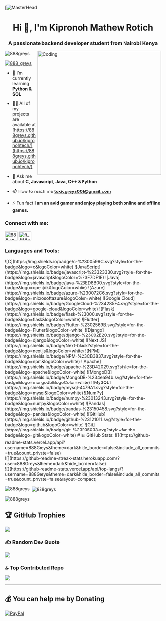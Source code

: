 [![MasterHead](https://cdn.dribbble.com/users/1019864/screenshots/3079099/codeloop.gif)

<h1 align="center">Hi 👋, I'm Kipronoh Mathew Rotich</h1>
<h3 align="center">A passionate backend developer student from Nairobi Kenya</h3>

<img align="right" alt="Coding" width="400" src="https://cdn.dribbble.com/users/1162077/screenshots/3848914/programmer.gif">

<p align="left"> <img src="https://komarev.com/ghpvc/?username=888greys&label=Profile%20views&color=0e75b6&style=flat" alt="888greys" /> </p>

<p align="left"> <a href="https://twitter.com/888_greys" target="blank"><img src="https://img.shields.io/twitter/follow/888_greys?logo=twitter&style=for-the-badge" alt="888_greys" /></a> </p>

- 🌱 I’m currently learning **Python & SQL**

- 👨‍💻 All of my projects are available at [https://888greys.github.io/kipronohtech/](https://888greys.github.io/kipronohtech/)

- 💬 Ask me about **C, Javascript, Java, C++ & Python**

- 📫 How to reach me **toxicgreys001@gmail.com**

- ⚡ Fun fact **I am an avid gamer and enjoy playing both online and offline games.**

<h3 align="left">Connect with me:</h3>
<p align="left">
<a href="https://twitter.com/888_greys" target="blank"><img align="center" src="https://raw.githubusercontent.com/rahuldkjain/github-profile-readme-generator/master/src/images/icons/Social/twitter.svg" alt="888_greys" height="30" width="40" /></a>
<a href="https://instagram.com/ft_888cgreys" target="blank"><img align="center" src="https://raw.githubusercontent.com/rahuldkjain/github-profile-readme-generator/master/src/images/icons/Social/instagram.svg" alt="ft_888cgreys" height="30" width="40" /></a>
</p>

<h3 align="left">Languages and Tools:</h3>
![C](https://img.shields.io/badge/c-%2300599C.svg?style=for-the-badge&logo=c&logoColor=white) ![JavaScript](https://img.shields.io/badge/javascript-%23323330.svg?style=for-the-badge&logo=javascript&logoColor=%23F7DF1E) ![Java](https://img.shields.io/badge/java-%23ED8B00.svg?style=for-the-badge&logo=openjdk&logoColor=white) ![Azure](https://img.shields.io/badge/azure-%230072C6.svg?style=for-the-badge&logo=microsoftazure&logoColor=white) ![Google Cloud](https://img.shields.io/badge/GoogleCloud-%234285F4.svg?style=for-the-badge&logo=google-cloud&logoColor=white) ![Flask](https://img.shields.io/badge/flask-%23000.svg?style=for-the-badge&logo=flask&logoColor=white) ![Flutter](https://img.shields.io/badge/Flutter-%2302569B.svg?style=for-the-badge&logo=Flutter&logoColor=white) ![Django](https://img.shields.io/badge/django-%23092E20.svg?style=for-the-badge&logo=django&logoColor=white) ![Next JS](https://img.shields.io/badge/Next-black?style=for-the-badge&logo=next.js&logoColor=white) ![NPM](https://img.shields.io/badge/NPM-%23CB3837.svg?style=for-the-badge&logo=npm&logoColor=white) ![Apache](https://img.shields.io/badge/apache-%23D42029.svg?style=for-the-badge&logo=apache&logoColor=white) ![MongoDB](https://img.shields.io/badge/MongoDB-%234ea94b.svg?style=for-the-badge&logo=mongodb&logoColor=white) ![MySQL](https://img.shields.io/badge/mysql-4479A1.svg?style=for-the-badge&logo=mysql&logoColor=white) ![NumPy](https://img.shields.io/badge/numpy-%23013243.svg?style=for-the-badge&logo=numpy&logoColor=white) ![Pandas](https://img.shields.io/badge/pandas-%23150458.svg?style=for-the-badge&logo=pandas&logoColor=white) ![GitHub](https://img.shields.io/badge/github-%23121011.svg?style=for-the-badge&logo=github&logoColor=white) ![Git](https://img.shields.io/badge/git-%23F05033.svg?style=for-the-badge&logo=git&logoColor=white)
# 📊 GitHub Stats:
![](https://github-readme-stats.vercel.app/api?username=888Greys&theme=dark&hide_border=false&include_all_commits=true&count_private=false)<br/>
![](https://github-readme-streak-stats.herokuapp.com/?user=888Greys&theme=dark&hide_border=false)<br/>
![](https://github-readme-stats.vercel.app/api/top-langs/?username=888Greys&theme=dark&hide_border=false&include_all_commits=true&count_private=false&layout=compact)


<p><img align="left" src="https://github-readme-stats.vercel.app/api/top-langs?username=888greys&show_icons=true&locale=en&layout=compact" alt="888greys" /></p>

<p>&nbsp;<img align="center" src="https://github-readme-stats.vercel.app/api?username=888greys&show_icons=true&locale=en" alt="888greys" /></p>

<p><img align="center" src="https://github-readme-streak-stats.herokuapp.com/?user=888greys&" alt="888greys" /></p>

## 🏆 GitHub Trophies
![](https://github-profile-trophy.vercel.app/?username=888Greys&theme=radical&no-frame=false&no-bg=false&margin-w=4)

### ✍️ Random Dev Quote
![](https://quotes-github-readme.vercel.app/api?type=horizontal&theme=radical)

### 🔝 Top Contributed Repo
![](https://github-contributor-stats.vercel.app/api?username=888Greys&limit=5&theme=dark&combine_all_yearly_contributions=true)

---

## 💰 You can help me by Donating
[![PayPal](https://img.shields.io/badge/PayPal-00457C?style=for-the-badge&logo=paypal&logoColor=white)](https://paypal.me/kipronohm8@gmail.com)
